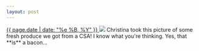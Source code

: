 ```yaml
---
layout: post
---
```


<p>
  <a href="/392">
    <time>{{ page.date | date: "%e %B, %Y" }}</time>
  </a>
  <a href="/392"><img src="{{ site.assets_url }}/392.jpg"/></a>
  <span>Christina took this picture of some fresh produce we got from a CSA! I know what you're thinking. Yes, that **is** a bacon...</span>
</p>
